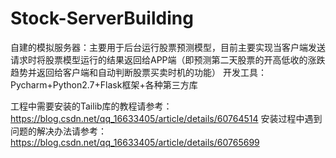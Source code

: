 # Stock-ServerBuilding
自建的模拟服务器：主要用于后台运行股票预测模型，目前主要实现当客户端发送请求时将股票模型运行的结果返回给APP端（即预测第二天股票的开高低收的涨跌趋势并返回给客户端和自动判断股票买卖时机的功能）
开发工具：Pycharm+Python2.7+Flask框架+各种第三方库

工程中需要安装的Tailib库的教程请参考：https://blog.csdn.net/qq_16633405/article/details/60764514
安装过程中遇到问题的解决办法请参考：https://blog.csdn.net/qq_16633405/article/details/60765699
